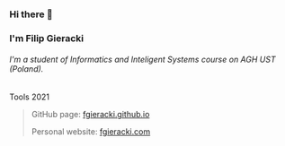 ### Hi there 👋
### I'm Filip Gieracki
###### I'm a student of Informatics and Inteligent Systems course on AGH UST (Poland).

Tools 2021
> GitHub page: [fgieracki.github.io](https://fgieracki.github.io)
>
> Personal website: [fgieracki.com](https://fgieracki.com)
>
<!-- > Making of personal website process [**AGH TOOLS**]: [basic docs](https://sandbox.fgieracki.com/tools/)
>
> Forked repo: https://github.com/fgieracki/Adaptive-Traffic-Signal-Control-System


<!--
**fgieracki/fgieracki** is a ✨ _special_ ✨ repository because its `README.md` (this file) appears on your GitHub profile.

Here are some ideas to get you started:

- 🔭 I’m currently working on ...
- 🌱 I’m currently learning ...
- 👯 I’m looking to collaborate on ...
- 🤔 I’m looking for help with ...
- 💬 Ask me about ...
- 📫 How to reach me: ...
- 😄 Pronouns: ...
- ⚡ Fun fact: ...
-->
